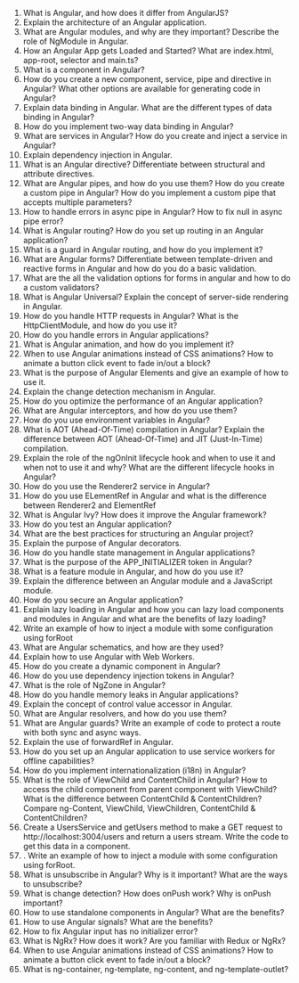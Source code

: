 1. What is Angular, and how does it differ from AngularJS?
2. Explain the architecture of an Angular application.
3. What are Angular modules, and why are they important? Describe the role of NgModule in Angular.
4. How an Angular App gets Loaded and Started? What are index.html, app-root, selector and main.ts?
5. What is a component in Angular?
6. How do you create a new component, service, pipe and directive in Angular? What other options are available for generating code in Angular?
7. Explain data binding in Angular. What are the different types of data binding in Angular?
8. How do you implement two-way data binding in Angular?
9. What are services in Angular? How do you create and inject a service in Angular?
10. Explain dependency injection in Angular.
11. What is an Angular directive? Differentiate between structural and attribute directives.
12. What are Angular pipes, and how do you use them? How do you create a custom pipe in Angular? How do you implement a custom pipe that accepts multiple parameters?
13. How to handle errors in async pipe in Angular? How to fix null in async pipe error?
14. What is Angular routing? How do you set up routing in an Angular application?
15. What is a guard in Angular routing, and how do you implement it?
16. What are Angular forms? Differentiate between template-driven and reactive forms in Angular and how do you do a basic validation.
17. What are the all the validation options for forms in angular and how to do a custom validators?
18. What is Angular Universal? Explain the concept of server-side rendering in Angular.
19. How do you handle HTTP requests in Angular? What is the HttpClientModule, and how do you use it?
20. How do you handle errors in Angular applications?
21. What is Angular animation, and how do you implement it?
22. When to use Angular animations instead of CSS animations? How to animate a button click event to fade in/out a block?
23. What is the purpose of Angular Elements and give an example of how to use it.
24. Explain the change detection mechanism in Angular.
25. How do you optimize the performance of an Angular application?
26. What are Angular interceptors, and how do you use them?
27. How do you use environment variables in Angular?
28. What is AOT (Ahead-Of-Time) compilation in Angular? Explain the difference between AOT (Ahead-Of-Time) and JIT (Just-In-Time) compilation.
29. Explain the role of the ngOnInit lifecycle hook and when to use it and when not to use it and why? What are the different lifecycle hooks in Angular?
30. How do you use the Renderer2 service in Angular?
31. How do you use ELementRef in Angular and what is the difference between Renderer2 and ElementRef
31. What is Angular Ivy? How does it improve the Angular framework?
32. How do you test an Angular application?
33. What are the best practices for structuring an Angular project?
34. Explain the purpose of Angular decorators.
35. How do you handle state management in Angular applications?
36. What is the purpose of the APP_INITIALIZER token in Angular?
37. What is a feature module in Angular, and how do you use it? 
38. Explain the difference between an Angular module and a JavaScript module. 
39. How do you secure an Angular application? 
40. Explain lazy loading in Angular and how you can lazy load components and modules in Angular and what are the benefits of lazy loading? 
41. Write an example of how to inject a module with some configuration using forRoot 
42. What are Angular schematics, and how are they used? 
43. Explain how to use Angular with Web Workers. 
44. How do you create a dynamic component in Angular? 
45. How do you use dependency injection tokens in Angular? 
46. What is the role of NgZone in Angular? 
47. How do you handle memory leaks in Angular applications? 
48. Explain the concept of control value accessor in Angular. 
49. What are Angular resolvers, and how do you use them? 
50. What are Angular guards? Write an example of code to protect a route with both sync and async ways. 
51. Explain the use of forwardRef in Angular. 
52. How do you set up an Angular application to use service workers for offline capabilities? 
53. How do you implement internationalization (i18n) in Angular? 
54. What is the role of ViewChild and ContentChild in Angular? How to access the child component from parent component with ViewChild? What is the difference between ContentChild & ContentChildren? Compare ng-Content, ViewChild, ViewChildren, ContentChild & ContentChildren? 
55. Create a UsersService and getUsers method to make a GET request to http://localhost:3004/users and return a users stream. Write the code to get this data in a component. 
56. . Write an example of how to inject a module with some configuration using forRoot. 
57. What is unsubscribe in Angular? Why is it important? What are the ways to unsubscribe? 
58. What is change detection? How does onPush work? Why is onPush important? 
59. How to use standalone components in Angular? What are the benefits? 
60. How to use Angular signals? What are the benefits? 
61. How to fix Angular input has no initializer error? 
62. What is NgRx? How does it work? Are you familiar with Redux or NgRx? 
63. When to use Angular animations instead of CSS animations? How to animate a button click event to fade in/out a block? 
64. What is ng-container, ng-template, ng-content, and ng-template-outlet?